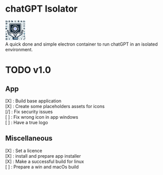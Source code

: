 # chatGPT Isolator
![GPTIsolator_64x64.png](assets%2Flogo%2FGPTIsolator_64x64.png)  
A quick done and simple electron container to run chatGPT in an isolated environment.

# TODO v1.0

## App

[X] : Build base application  
[X] : Create some placeholders assets for icons  
[/] : Fix security issues  
[ ] : Fix wrong icon in app windows  
[ ] : Have a true logo  

## Miscellaneous 

[X] : Set a licence  
[X] : install and prepare app installer  
[X] : Make a successful build for linux  
[ ] : Prepare a win and macOs build
